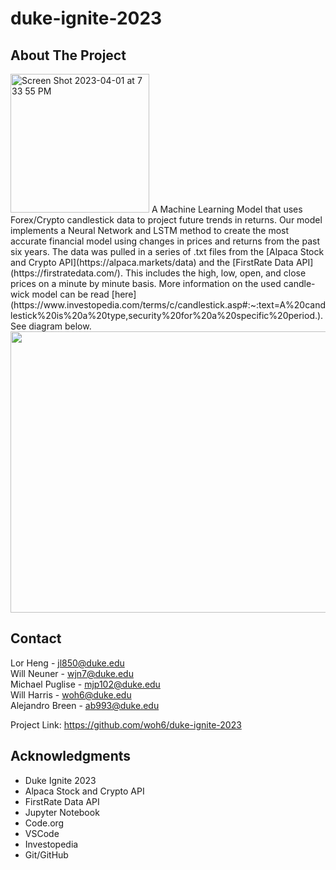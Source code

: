 # duke-ignite-2023

## About The Project
<img width="222" alt="Screen Shot 2023-04-01 at 7 33 55 PM" src="https://user-images.githubusercontent.com/122172228/229322777-46559e73-17ee-41db-af9c-10295443afb7.png">
A Machine Learning Model that uses Forex/Crypto candlestick data to project future trends in returns. Our model implements a Neural Network and LSTM method to
create the most accurate financial model using changes in prices and returns from the past six years. The data was pulled in a series of .txt files from the 
[Alpaca Stock and Crypto API](https://alpaca.markets/data) and the [FirstRate Data API](https://firstratedata.com/). This includes the high, low, open, 
and close prices on a minute by minute basis. More information on the used candle-wick model can be read [here](https://www.investopedia.com/terms/c/candlestick.asp#:~:text=A%20candlestick%20is%20a%20type,security%20for%20a%20specific%20period.).
See diagram below.

<img src="https://user-images.githubusercontent.com/122172228/229301976-f88dbd19-ff83-452d-a022-f8354a155bc0.png" width="700" height="450">

## Contact
Lor Heng - jl850@duke.edu <br> 
Will Neuner - wjn7@duke.edu <br>
Michael Puglise - mjp102@duke.edu <br>
Will Harris - woh6@duke.edu <br>
Alejandro Breen - ab993@duke.edu

Project Link: https://github.com/woh6/duke-ignite-2023


## Acknowledgments
- Duke Ignite 2023
- Alpaca Stock and Crypto API 
- FirstRate Data API
- Jupyter Notebook
- Code.org
- VSCode
- Investopedia
- Git/GitHub
